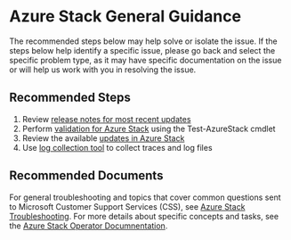 <properties
    pageTitle="Azure Stack General Guidance"
    description="Azure Stack General Guidance"
    service="microsoft.azurestack"
    resource="azurestack"
    authors="alexsmithMSFT, v-miegge"
    ms.author="alexsmit"
    displayOrder=""
    selfHelpType="generic"
    supportTopicIds="32629177"
    resourceTags=""
    productPesIds="16226"
    cloudEnvironments="public, Fairfax"
    articleId="azurestack-general-guidance"
	ownershipId="StorageMediaEdge_AzureStack_Hub"
/>

# Azure Stack General Guidance

The recommended steps below may help solve or isolate the issue. If the steps below help identify a specific issue, please go back and select the specific problem type, as it may have specific documentation on the issue or will help us work with you in resolving the issue. 

## **Recommended Steps**

1. Review [release notes for most recent updates](https://docs.microsoft.com/azure/azure-stack/azure-stack-servicing-policy#update-package-release-cadence)
1. Perform [validation for Azure Stack](https://docs.microsoft.com/azure/azure-stack/azure-stack-diagnostic-test) using the Test-AzureStack cmdlet
1. Review the available [updates in Azure Stack](https://docs.microsoft.com/azure/azure-stack/azure-stack-updates) 
1. Use [log collection tool](https://docs.microsoft.com/azure/azure-stack/azure-stack-diagnostics) to collect traces and log files

## **Recommended Documents**

For general troubleshooting and topics that cover common questions sent to Microsoft Customer Support Services (CSS), see [Azure Stack Troubleshooting](https://aka.ms/azstroubleshooting). For more details about specific concepts and tasks, see the [Azure Stack Operator Documnentation](https://docs.microsoft.com/azure-stack/operator).

